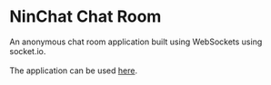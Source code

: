 # NinChat Chat Room
An anonymous chat room application built using WebSockets using socket.io.
<br><br>
The application can be used <a href="https://taz-ninchat.herokuapp.com/">here</a>.

